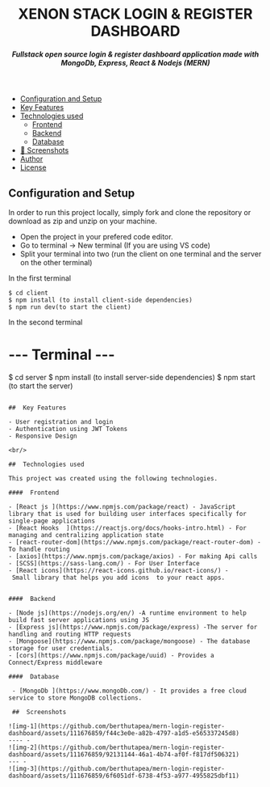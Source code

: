 <H1 align ="center" > XENON STACK LOGIN & REGISTER DASHBOARD  </h1>
<h5  align ="center"> 
Fullstack open source login & register dashboard application made with MongoDb, Express, React & Nodejs (MERN) </h5>
<br/>

  * [Configuration and Setup](#configuration-and-setup)
  * [Key Features](#key-features)
  * [Technologies used](#technologies-used)
      - [Frontend](#frontend)
      - [Backend](#backend)
      - [Database](#database)
  * [📸 Screenshots](#screenshots)
  * [Author](#author)
  * [License](#license)


## Configuration and Setup

In order to run this project locally, simply fork and clone the repository or download as zip and unzip on your machine.

- Open the project in your prefered code editor.
- Go to terminal -> New terminal (If you are using VS code)
- Split your terminal into two (run the client on one terminal and the server on the other terminal)

In the first terminal

```
$ cd client
$ npm install (to install client-side dependencies)
$ npm run dev(to start the client)
```

In the second terminal

# --- Terminal ---

$ cd server
$ npm install (to install server-side dependencies)
$ npm start (to start the server)
```

##  Key Features

- User registration and login
- Authentication using JWT Tokens
- Responsive Design

<br/>

##  Technologies used

This project was created using the following technologies.

####  Frontend 

- [React js ](https://www.npmjs.com/package/react) - JavaScript library that is used for building user interfaces specifically for single-page applications
- [React Hooks  ](https://reactjs.org/docs/hooks-intro.html) - For managing and centralizing application state
- [react-router-dom](https://www.npmjs.com/package/react-router-dom) - To handle routing
- [axios](https://www.npmjs.com/package/axios) - For making Api calls
- [SCSS](https://sass-lang.com/) - For User Interface
- [React icons](https://react-icons.github.io/react-icons/) -
 Small library that helps you add icons  to your react apps.


####  Backend 

- [Node js](https://nodejs.org/en/) -A runtime environment to help build fast server applications using JS
- [Express js](https://www.npmjs.com/package/express) -The server for handling and routing HTTP requests
- [Mongoose](https://www.npmjs.com/package/mongoose) - The database storage for user credentials.
- [cors](https://www.npmjs.com/package/uuid) - Provides a Connect/Express middleware

####  Database 

 - [MongoDb ](https://www.mongoDb.com/) - It provides a free cloud service to store MongoDB collections.

 ##  Screenshots 

![img-1](https://github.com/berthutapea/mern-login-register-dashboard/assets/111676859/f44c3e0e-a82b-4797-a1d5-e565337245d8)
---- -
![img-2](https://github.com/berthutapea/mern-login-register-dashboard/assets/111676859/92131144-46a1-4b74-af0f-f817df506321)
--- - 
![img-3](https://github.com/berthutapea/mern-login-register-dashboard/assets/111676859/6f6051df-6738-4f53-a977-4955825dbf11)
